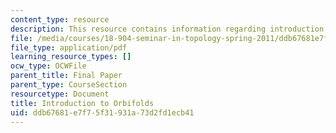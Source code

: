 ```yaml
---
content_type: resource
description: This resource contains information regarding introduction to orbifolds.
file: /media/courses/18-904-seminar-in-topology-spring-2011/ddb67681e7f75f31931a73d2fd1ecb41_MIT18_904S11_finlOrbifolds.pdf
file_type: application/pdf
learning_resource_types: []
ocw_type: OCWFile
parent_title: Final Paper
parent_type: CourseSection
resourcetype: Document
title: Introduction to Orbifolds
uid: ddb67681-e7f7-5f31-931a-73d2fd1ecb41
---
```


